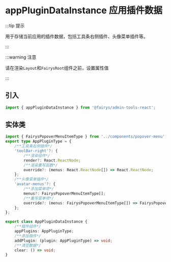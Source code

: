 # appPluginDataInstance 应用插件数据

:::tip 提示

用于存储当前应用的插件数据，包括工具条右侧插件、头像菜单插件等。

:::

:::warning 注意

请在渲染`Layout`和`FairysRoot`组件之前，设置属性值

:::

## 引入

```ts
import { appPluginDataInstance } from '@fairys/admin-tools-react';
```

## 实体类

```ts
import { FairysPopoverMenuItemType } from '../components/popover-menu';
export type AppPluginType = {
    /**工具条右侧插件*/
    'toolBar-right'?: {
        /**渲染组件*/
        render?: React.ReactNode;
        /**渲染重写函数*/
        override?: (menus: React.ReactNode[]) => React.ReactNode;
    };
    /**头像菜单插件*/
    'avatar-menus'?: {
        /**添加菜单项*/
        menus?: FairysPopoverMenuItemType[];
        /**重写菜单项*/
        override?: (menus: FairysPopoverMenuItemType[]) => FairysPopoverMenuItemType[];
    };
};

export class AppPluginDataInstance {
    /**插件组件*/
    appPlugins: AppPluginType;
    /**添加插件*/
    addPlugin: (plugin: AppPluginType) => void;
    /**清空数据*/
    clear: () => void;
}
```
